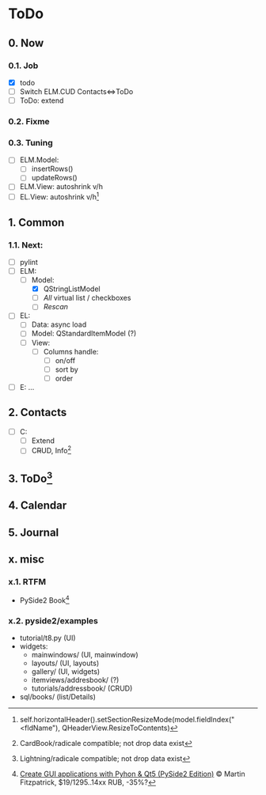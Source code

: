 # ToDo

## 0. Now

### 0.1. Job
- [x] todo
- [ ] Switch ELM.CUD Contacts&hArr;ToDo
- [ ] ToDo: extend

### 0.2. Fixme

### 0.3. Tuning
- [ ] ELM.Model:
  - [ ] insertRows()
  - [ ] updateRows()
- [ ] ELM.View: autoshrink v/h
- [ ] EL.View: autoshrink v/h[^1]

## 1. Common

### 1.1. Next:
- [ ] pylint
- [ ] ELM:
  - [ ] Model:
     - [x] QStringListModel
     - [ ] *All* virtual list / checkboxes
     - [ ] *Rescan*
- [ ] EL:
  - [ ] Data: async load
  - [ ] Model: QStandardItemModel (?)
  - [ ] View:
    - [ ] Columns handle:
       - [ ] on/off
       - [ ] sort by
       - [ ] order
- [ ] E: &hellip;

## 2. Contacts
- [ ] C:
  - [ ] Extend
  - [ ] C~~R~~UD, Info[^2]

## 3. ToDo[^3]


## 4. Calendar

## 5. Journal

## x. misc

### x.1. RTFM
- PySide2 Book[^4]

### x.2. pyside2/examples
- tutorial/t8.py (UI)
- widgets:
  - mainwindows/ (UI, mainwindow)
  - layouts/ (UI, layouts)
  - gallery/ (UI, widgets)
  - itemviews/addresbook/ (?)
  - tutorials/addressbook/ (CRUD)
- sql/books/ (list/Details)

[^1]: self.horizontalHeader().setSectionResizeMode(model.fieldIndex("<fldName"), QHeaderView.ResizeToContents)
[^2]: CardBook/radicale compatible; not drop data exist
[^3]: Lightning/radicale compatible; not drop data exist
[^4]: [Create GUI applications with Pyhon & Qt5 (PySide2 Edition)](https://www.pythonguis.com/pyside2-book/) &copy; Martin Fitzpatrick, $19/1295..14xx RUB, -35%?
